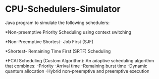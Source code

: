 # CPU-Schedulers-Simulator

Java program to simulate the following schedulers:

*Non-preemptive Priority Scheduling using context switching

*Non-Preemptive Shortest- Job First (SJF)

*Shortest- Remaining Time First (SRTF) Scheduling

*FCAI Scheduling (Custom Algorithm):
An adaptive scheduling algorithm that combines:
-Priority
-Arrival time
-Remaining burst time
-Dynamic quantum allocation
-Hybrid non-preemptive and preemptive execution
